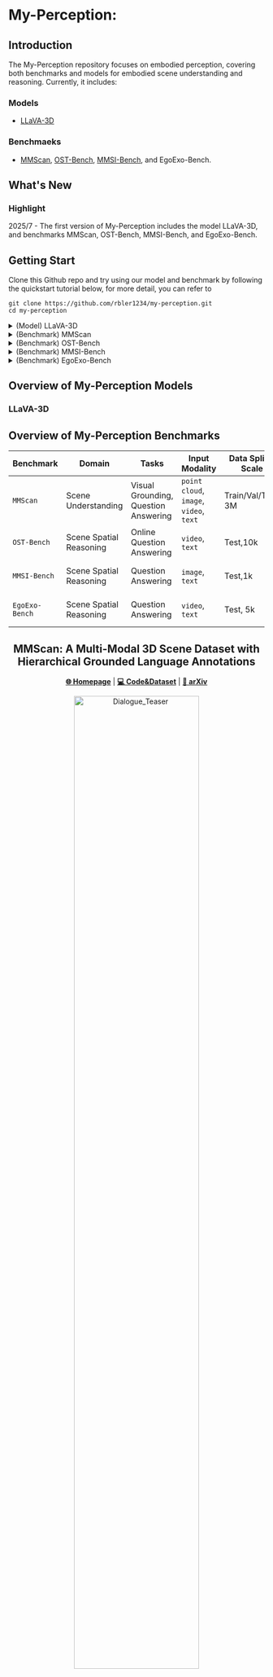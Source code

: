 # My-Perception:
## Introduction

The My-Perception repository focuses on embodied perception, covering both benchmarks and models for embodied scene understanding and reasoning. Currently, it includes:
### Models
- [LLaVA-3D](https://zcmax.github.io/projects/LLaVA-3D/)
### Benchmaeks
- [MMScan](https://tai-wang.github.io/mmscan/), [OST-Bench](https://rbler1234.github.io/OSTBench.github.io/), [MMSI-Bench](https://runsenxu.com/projects/MMSI_Bench/), and EgoExo-Bench.







## What's New

### Highlight
2025/7 - The first version of My-Perception includes the model LLaVA-3D, and benchmarks MMScan, OST-Bench, MMSI-Bench, and EgoExo-Bench.

## Getting Start

Clone this Github repo and try using our model and benchmark by following the quickstart tutorial below, for more detail, you can refer to 
```shell
git clone https://github.com/rbler1234/my-perception.git
cd my-perception
```
<details>
  <summary>(Model) LLaVA-3D</summary>

</details>

<details>
  <summary>(Benchmark) MMScan</summary>

1. **Install requirements**

   Your environment needs to include Python version 3.8 or higher.

   ```shell
   cd MMScan
   conda activate your_env_name
   python intall.py all/VG/QA
   ```

   Use `"all"` to install all components and specify `"VG"` or `"QA"` if you only need to install the components for Visual Grounding or Question Answering, respectively.
2. **Data Preparation**

    (a) Download the Embodiedscan and MMScan annotation. (Fill in the [form](https://docs.google.com/forms/d/e/1FAIpQLScUXEDTksGiqHZp31j7Zp7zlCNV7p_08uViwP_Nbzfn3g6hhw/viewform) to apply for downloading).
    Create a folder `mmscan_data/` and then unzip the files. For the first zip file, put `embodiedscan` under `mmscan_data/embodiedscan_split` and rename it to `embodiedscan-v1`. For the second zip file, put `MMScan-beta-release` under `mmscan_data/MMScan-beta-release` and `embodiedscan-v2` under `mmscan_data/embodiedscan_split`.

    The directory structure should be as below:

    ```
    mmscan_data
    ├── embodiedscan_split
    │   ├──embodiedscan-v1/   # EmbodiedScan v1 data in 'embodiedscan.zip'
    │   ├──embodiedscan-v2/   # EmbodiedScan v2 data in 'embodiedscan-v2-beta.zip'
    ├── MMScan-beta-release   # MMScan data in 'embodiedscan-v2-beta.zip'
    ```

    (b) Prepare the point clouds files, refer to the [guide](data_preparation/README.md) here.

    (c) (Option) Download mmscan llava-form from [huggingface]() if needed, which , you can also generate the llava-form files by running:
3. **Toolkit Usage**

    (a) Dataset tool: The dataset tool in MMScan allows seamless access to data required for various tasks within MMScan.

    - Initialize the dataset for a specific task with:

        ```shell
        from mmscan import MMScan

        # (1) The dataset tool
        my_dataset = MMScan(split='train'/'test'/'val', task='MMScan-VG'/'MMScan-QA')
        # Access a specific sample
        print(my_dataset[index])
        ```
        *Note*: For the test split, we have only made the VG portion publicly available, while the QA portion has not been released.
    - Each dataset item is a dictionary containing data information from three modalities: language, 2D, and 3D.（[Details](https://rbler1234.gitbook.io/mmscan-devkit-tutorial#data-access)）

    (b) Evaluation tool: It is designed to streamline the assessment of model outputs for the MMScan task, providing essential metrics to gauge model performance effectively. We provide three evaluation tools: `VisualGroundingEvaluator`, `QuestionAnsweringEvaluator`, and `GPTEvaluator`. For more details, please refer to the [documentation](https://rbler1234.gitbook.io/mmscan-devkit-tutorial/evaluator).

    ```bash
    from mmscan import MMScan

    # (2) The evaluator tool ('VisualGroundingEvaluator', 'QuestionAnsweringEvaluator', 'GPTEvaluator')
    from mmscan import VisualGroundingEvaluator, QuestionAnsweringEvaluator, GPTEvaluator

    # For VisualGroundingEvaluator and QuestionAnsweringEvaluator, initialize the evaluator in the following way, update the model output to the evaluator, and finally perform the evaluation and save the final results.
    my_evaluator = VisualGroundingEvaluator(show_results=True) / QuestionAnsweringEvaluaton(show_results=True)
    my_evaluator.update(model_output)
    metric_dict = my_evaluator.start_evaluation()

    # For GPTEvaluator, initialize the Evaluator in the following way, and evaluate the model's output using multithreading, finally saving the results to the specified path (tmp_path).
    gpt_evaluator = GPTEvaluator(API_key='XXX')
    metric_dict = gpt_evaluator.load_and_eval(model_output, num_threads=1, tmp_path='XXX')

    ```


</details>

<details>
  <summary>(Benchmark) OST-Bench</summary>


1. **Install requirements**

   ```shell
   cd OST-Bench
   conda activate your_env_name
   pip install -r requirements.txt
   ```

   *Note:* If you want to evaluate open-source models, you need to set up their corresponding environments.

2. **Data Preparation**

    Download the datas of OST-Bench from [kaggle](https://www.kaggle.com/datasets/jinglilin/ost-bench/) / [huggingface](https://huggingface.co/datasets/rbler/OST-Bench) and unzip the image files and the json file, place them as followed:

    ```
    |-data/
    |-- OST_bench.json
    |-- images/
    |----<scan_id folder>
    ```

    For more detail about the json-format data, refer to [documention](https://huggingface.co/datasets/rbler/OST-Bench).
3. **Multi-round Evaluation**

    We provide inference code compatible with both closed-source models (e.g., GPT, Gemini, Claude series) and open-source models (e.g., InternVL2.5, QwenVL2.5, LLaVA-Video, LLaVA-OneVision) on our OST-Bench.

    For closed-source models, please fill in the appropriate API keys in `models/utils/openai_api.py` according to the model you plan to use. For open-source models, follow the Quickstart of [QwenVL](https://github.com/QwenLM/Qwen2.5-VL) / [InternVL](https://internvl.readthedocs.io/en/latest/internvl2.5/quick_start.html) / [LLaVA](https://github.com/LLaVA-VL/LLaVA-NeXT/tree/main) to set up the required environment and download the corresponding checkpoints.

    - Inference

      (1) To perform inference with closed-source models, run the following command:

        ```shell
        python proprietary_baseline.py --rank_num int --model_name str --save_root str
        ```
        Closed-source model inference supports multi-process execution, where `rank_num` specifies the number of processes, `model_name` indicates the model to use, `save_root` is the directory to save the inference results.

      (2) To perform inference with open-source models, run the following command:

        ```shell
        python InternVL/LLaVA/QwenVL_baseline.py --rank_index int --rank_num int --model_path str --save_root str
        ```

        Open-source model inference also supports multi-process execution, where `rank_index` specifies the index of the current process and `model_path` is the path to the model and its weights.

      (3) Our inference code groups the input data into multi-turn dialogues, where each scene corresponds to one dialogue session. These multi-turn dialogues are fed into the model to generate multi-round responses. The results will be saved in `output_dir` as multiple files named `<scan_id>.json`, each containing the model's responses for all turns in that scene, which can be used for inspection or evaluation. Welcome to implement your method under the `models/your_method.py`!

    - Evaluator

      Use our OST evaluator to get the results, the evaluator will return full results over all question types and the average results across three main categories (*Agent Visible Info*, *Agent Object Spatial*，*Agent State* ) and four question formats.

      ```bash
      cd evaluation
      python OST_evaluator.py --result_dir /path/to/save
      ```

4. **Interleaved Evaluation (VLMEvalkit)**

    Our OST-Bench has been integrated into VLMEvalKit. Follow the [QuickStart](https://github.com/open-compass/VLMEvalKit/blob/main/docs/en/Quickstart.md) to get started with VLMEvalKit and evaluate OST-Bench!

    ```
    LMUDATA/
    ├──OST.tsv
    ├──images/
    ├────OST/
    ├──────<scan_id folder>
    ```

    Place the images under `LMUDATA`.When using VLMEvalKit to evaluate OST-Bench, When evaluating the performance of models `llava/qwenvl/InternVL` series, set `max_new_tokens` to 4096 to ensure complete reproducibility of the results.  Additionally, when using the LLaVA_OneVision series of models, set `self.model.config.image_aspect_ratio` = 'pt'  (under `vlmeval/vlm/llava/llava.py`).

    Run the following command to perform evaluation:

    ```shell
    python run.py --model GPT-4o --data OST
    ```

    *Note*: As most VLMEvalKit models do not support multi-turn inference, we provide an interleaved version of OST-Bench, where each sample merges the system prompt, history, and current question into a single turn. Evaluation results may slightly differ from true multi-round settings.

</details>

<details>
  <summary>(Benchmark) MMSI-Bench</summary>

1. **Install requirements**

    ```shell
    cd MMSI-Bench
    pip install -e .
    ```


2. **Data Preparation**

    Download the dataset from [huggingface](https://huggingface.co/datasets/RunsenXu/MMSI-Bench) or load the dataset via huggingface API.
      ```
      from datasets import load_dataset

      dataset = load_dataset("RunsenXu/MMSI-Bench")
      print(dataset)

      # After downloading the parquet file, read each record, decode images from binary, and save them as JPG files.
      import pandas as pd
      import os

      df = pd.read_parquet('MMSI_Bench.parquet')

      output_dir = './images'
      os.makedirs(output_dir, exist_ok=True)

      for idx, row in df.iterrows():
          id_val = row['id']
          images = row['images']  
          question_type = row['question_type']
          question = row['question']
          answer = row['answer']
          thought = row['thought']

          image_paths = []
          if images is not None:
              for n, img_data in enumerate(images):
                  image_path = f"{output_dir}/{id_val}_{n}.jpg"
                  with open(image_path, "wb") as f:
                      f.write(img_data)
                  image_paths.append(image_path)
          else:
              image_paths = []

          print(f"id: {id_val}")
          print(f"images: {image_paths}")
          print(f"question_type: {question_type}")
          print(f"question: {question}")
          print(f"answer: {answer}")
          print(f"thought: {thought}")
          print("-" * 50)
      ```
3. Evaluation

    Please refer to the [evaluation guidelines](https://github.com/open-compass/VLMEvalKit/blob/main/docs/en/Quickstart.md) of [VLMEvalKit](https://github.com/open-compass/VLMEvalKit).

    ```shell
    # api model
    python run.py --model Seed1.5-VL --data MMSI_Bench

    # huggingface model
    python run.py --model Qwen2.5-VL-7B-Instruct --data MMSI_Bench
    ```



</details>

<details>
  <summary>(Benchmark) EgoExo-Bench</summary>

1. **Install requirements**

    ```shell
    cd EgoExo-Bench
    pip install -e .
    ```
2. **Data Preparation**


    (1) EgoExoBench builds upon six publicly available ego–exo datasets. Please download the videos from the following sources:

    * [Ego-Exo4D](https://ego-exo4d-data.org/)
    * [LEMMA](https://sites.google.com/view/lemma-activity)
    * [EgoExoLearn](https://huggingface.co/datasets/hyf015/EgoExoLearn)
    * [TF2023](https://github.com/facebookresearch/Ego-Exo)
    * [EgoMe](https://huggingface.co/datasets/HeqianQiu/EgoMe)
    * [CVMHAT](https://github.com/RuizeHan/CVMHT)

    Place all datasets under the `data/` directory. The dataset structure is as follows:
    ```
    EgoExoBench/
    ├── data/
    │   ├── CVMHAT
    │   	├── data
    │   ├── Ego-Exo4D
    │   	├── takes
    │   ├── EgoExoLearn
    │   ├── EgoMe
    │   ├── LEMMA
    │   ├── TF2023
    │   	├── data
    ```

    (2) For the CVMHAT and TF2023 datasets, we utilize the bounding box annotations to augment the original frames by overlaying bounding boxes that indicate the target person. To generate these bboxes, run the following commands:
    ```
    python data/CVMHAT/tools/process_bbox.py
    python data/TF2023/tools/process_bbox.py
    ```
    (3) Download the EgoExoBench **multiple-choice questions (MCQs)** file [(link)](https://www.kaggle.com/datasets/d481439076f14580fc0fd85fda68e0c832e85fd7600d93d7f90e624731bebdfc) and place it in the `MCQ/` directory.

3. **Evaluation**

    Evaluation is built upon [VLMEvalKit](https://github.com/open-compass/VLMEvalKit).
    ```shell
    # for VLMs that consume small amounts of GPU memory
    torchrun --nproc-per-node=1 run.py --data EgoExoBench_MCQ --model Qwen2.5-VL-7B-Instruct-ForVideo

    # for very large VLMs
    python run.py --data EgoExoBench_MCQ --model Qwen2.5-VL-72B-Instruct-ForVideo
    ```


</details>

## Overview of My-Perception Models
### LLaVA-3D

## Overview of My-Perception Benchmarks

| Benchmark       | Domain                | Tasks                                                   | Input Modality                                       | Data Split & Scale                                     | Access                                      |
|-----------------|-----------------------|----------------------------------------------------------|------------------------------------------------------|--------------------------------------------------------|---------------------------------------------|
| `MMScan`        | Scene Understanding      | Visual Grounding, Question Answering | `point cloud`, `image`, `video`, `text`              | Train/Val/Test, 3M  | [Code](#) / [Data](#) / [Eval](#)           |
| `OST-Bench`     | Scene Spatial Reasoning          | Online Question Answering         | `video`, `text`                                      | Test,10k    | [Code](#) / [Data](#) / [Eval](#)           |
| `MMSI-Bench`    | Scene Spatial Reasoning       | Question Answering                     | `image`, `text`                      | Test,1k    | [Code](#) / [Data](#) / [Eval](#)           |
| `EgoExo-Bench`  | Scene Spatial Reasoning | Question Answering                       | `video`,  `text`                             | Test, 5k          | [Code](#) / [Data](#) / [Eval](#)           |

<div align="center">

## MMScan: A Multi-Modal 3D Scene Dataset with Hierarchical Grounded Language Annotations
[**🌐 Homepage**](https://tai-wang.github.io/mmscan/)  | [**💻 Code&Dataset**](https://github.com/OpenRobotLab/EmbodiedScan/tree/mmscan)  | [**📖 arXiv**](https://arxiv.org/abs/2406.09401)

<img src="assets/MMScan_teaser.png" alt="Dialogue_Teaser" width=70% >
</div>

### **Description :**

MMScan is the **first** largest ever multi-modal 3D scene dataset and benchmark with hierarchical grounded language annotations designed to advance embodied perception. It addresses the limitations of existing datasets by introducing hierarchical, grounded language annotations that span regions, objects, and inter-object relationships. Built with VLM-assisted annotation and human refinement, MMScan contains 1.4M captions across 109k objects and 7.7k regions, supporting over 3.04M samples for Visual Grounding and Question Answering tasks. Extensive benchmarking reveals key challenges and shows that training on MMScan significantly boosts model performance in both standard and real-world settings.

### **Input Modalities :** `🌐 Point Cloud` `🖼️🎞️ image/video` `💬 text`

### **Tasks in MMScan :**
| Task Name              | Input Format                             | Output Format                               | Evaluation Metrics                  |
|------------------------|---------------------------------------------|---------------------------------------------|-------------------------------------|
| 3D Visual Grounding    | `point cloud`/`rgbd images`+`text prompt`                               | `List [3d bounding boxes]`                           | **gTop-k**, AP, AR, AP_C, AR_C                          |
| 3D Question Answering  | `point cloud`/`rgbd images`+`text prompt`(+`List [3d bounding boxes]`)                      | `text response`          | **GPT-score**, EM , Bleu-X, Meteor, CIDEr, SPICE, SimCSE, SBERT                             |



### **Dataset Statics**
MMScan covers both *Inter-target and Single-target* cases, spans two reasoning aspects: *Spatial and Attribute*, and operates at both the *Object and Region levels*.

For the Question Answering task, the dataset contains 1M training samples, 300k validation samples, and 300k test samples. For Visual Grounding, the training/validation/test split includes 850k, 200k, and 200k samples respectively.

<div align="center">
    <img src="assets/mix.png" alt="Dialogue_Teaser" width=90% >
</div>


### **Access**
The code and data for MMScan are located under `./benchmarks/MMScan`.
This directory includes instructions for data download, as well as the mmscan-devkit tools for data loading and evaluation, along with comprehensive documentation.


<div align="center">

## OST-Bench: Evaluating the Capabilities of MLLMs in Online Spatio-temporal Scene Understanding
[**🌐 Homepage**](https://rbler1234.github.io/OSTBench.github.io/)  | [**💻 Code&Dataset**](https://github.com/rbler1234/OST-Bench)  | [**📖 arXiv**](https://arxiv.org/abs/<>)

<img src="assets/OSTBench_teaser.png" alt="Dialogue_Teaser" width=90% >

</div>

### **Description :**

Recent advances in multimodal large language models (MLLMs) have shown remarkable capabilities in integrating vision and language for complex reasoning. While most existing benchmarks evaluate models under offline settings with a fixed set of pre-recorded inputs, we introduce OST-Bench, a benchmark designed to evaluate Online Spatio-Temporal understanding from the perspective of an agent actively exploring a scene. The **Online** aspect emphasizes the need to process and reason over incrementally acquired observations, while the **Spatio-Temporal** component requires integrating current visual inputs with historical memory to support dynamic spatial reasoning. OST-Bench better reflects the challenges of real-world embodied perception. 

### **Input Modalities :** `🎞️ video` `💬 text`

### **Tasks in OST-Bench :**
| Task Name              | Input Format                             | Output Format                               | Evaluation Metrics                  |
|------------------------|---------------------------------------------|---------------------------------------------|-------------------------------------|
| Question Answering    | `rgb video`+`question`(+`options`)                               | `string`/`int`/`float`                           | `EM(string)`/`EM(int)`/`MRA`                         |




### **Dataset Statics**
OST-Bench categorizes questions into three main types: *Agent State*, *Agent-Object Spatial Relationship*, and *Agent Visible Information*, which are further divided into 15 specific subtypes (as shown in the figure).

It covers 1.4K multi-turn dialogues across scenes from ScanNet, Matterport3D, and ARKitScenes, resulting in a total of 10,000 question-answer pairs used as the test set for this benchmark.

<div align="center">
    <img src="assets/OSTBench_data.png" alt="Dialogue_Teaser" width=80% >
</div>


### **Access**
The code and data for OST-Bench are located under `./benchmarks/MMScan`.
This directory includes instructions for data download, as well as the evaluation tools along with comprehensive documentation. OST-Bench is also integrated with [VLMEvalKit](https://github.com/open-compass/VLMEvalKit/tree/main), enabling standardized evaluation within the framework.



<div align="center">

## MMSI-Bench: A Benchmark for Multi-Image Spatial Intelligence
[**🌐 Homepage**](https://runsenxu.com/projects/MMSI_Bench/)  | [**💻 Code&Dataset**](https://github.com/OpenRobotLab/MMSI-Bench)  | [**📖 arXiv**](https://arxiv.org/abs/2505.23764)

<img src="assets/MMSIBench_teaser.jpg" alt="Dialogue_Teaser" width=90% >
</div>

### **Description :**
MMSI-Bench possesses the following unique features:
1. **Multi-image.** We target multi-image spatial reasoning: each of the ten fundamental tasks involves two images, while the multi-step reasoning tasks use more.
2. **High quality.** Every question is fully human-designed—selecting images, crafting questions, carefully designing distractors, and annotating step-by-step reasoning processes.
3. **Aligned with real-world scenarios.** All images depict real-world scenes from domains such as autonomous driving, robotic manipulation, and scene scanning, and every question demands real-world scene understanding and reasoning. We do not use any synthetic data.
4. **Comprehensive and challenging.** We benchmark 34 MLLMs—nearly all leading proprietary and open-source models—and observe a large gap between model and human performance. Most open-source models perform at roughly random-choice level. To the best of our knowledge, our benchmark shows the largest reported model-human gap.
5. **Reasoning processes.** Each sample is annotated with a step-by-step reasoning trace that justifies the correct answer and helps diagnose model errors.

### **Input Modalities :** `🖼️ image` `💬 text`

### **Tasks in OST-Bench :**
| Task Name              | Input Format                             | Output Format                               | Evaluation Metrics                  |
|------------------------|---------------------------------------------|---------------------------------------------|-------------------------------------|
| Question Answering    | `rgb image`+`question`+`options`                               | `string`                           | `EM(string)`                         |




### **Dataset Statics**
MMSI-Bench categorizes tasks around three core spatial elements: camera, object, and region, focusing on their positional relationships, attributes, and motion. There are six types of positional relationships: camera-camera, camera-object, camera-region, object-object, object-region, and region-region. The benchmark also includes two types of attributes (measurement and appearance), two types of motion (camera and object), and one multi-step reasoning category. 

Annotated by six 3D vision researchers from diverse real-world scene images, it includes 1,000 challenging questions used as the test set.

<div align="center">
    <img src="assets/MMSIBench_data.png" alt="Dialogue_Teaser" width=80% >
</div>


### **Access**
The code and data for MMSI-Bench are located under `./benchmarks/MMScan`.
This directory includes instructions for data download, as well as the evaluation tools along with comprehensive documentation. MMSI-Bench is integrated with [VLMEvalKit](https://github.com/open-compass/VLMEvalKit/tree/main), enabling standardized evaluation within the framework.